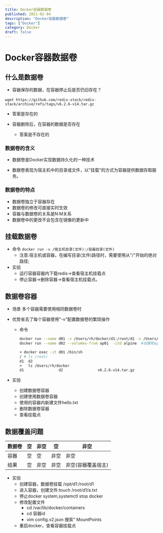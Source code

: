 ```yaml
---
title: Docker容器数据卷
published: 2021-02-04
description: "Docker容器数据卷"
tags: ["Docker"]
category: Docker
draft: false
--- 
```

# Docker容器数据卷

## 什么是数据卷

- 容器保存的数据，在容器停止后是否仍旧存在？

​	`wget https://github.com/redis-stack/redis-stack/archive/refs/tags/v6.2.6-v14.tar.gz`

- 答案是存在的

- 容器删除后，在容器的数据是否存在
  - 答案是不存在的

### 数据卷的含义

- 数据卷是Docker实现数据持久化的一种技术

- 数据卷表现为宿主机中的目录或文件，以"挂载"的方式为容器提供数据存取服务。

### 数据卷的特点

- 数据卷独立于容器存在
- 数据卷的修改可直接实时生效
- 容器与数据卷的关系是N:M关系
- 数据卷中的更改不会包含在镜像的更新中

## 挂载数据卷

- 命令
  `docker run -v /宿主机目录(文件):/容器目录(文件)`
  - 注意:宿主机或容器，在编写目录(文件)路径时，需要使用从"/"开始的绝对路径;
- 实验
  - 运行容器容器内下载redis->查看宿主机挂载点
  - 停止容器->删除容器->查看宿主机挂载点。

## 数据卷容器

- 场景
  多个容器需要使用相同数据卷时

- 优势省去了每个容器使用"-v"配置数据卷的繁琐操作

  - 命令

    ```bash
    docker run --name d01 -v /Users/rh/docker/d1:/root/d1 -v /Users/rh/docker/d2:/root/d2 -itd alpine #创建数据卷容器
    docker run --name d02 --volumes-from ap01  -itd alpine  #创建和ap01相同的挂载方式
    ```

    ```bash
    ➜ docker exec -it d01 /bin/sh
    / # ls /root/
    d1  d2
    ➜   ls /Users/rh/docker
    d1                d2                v6.2.6-v14.tar.gz
    ```

- 实验

  - 创建数据卷容器 
  - 创建使用数据卷容器
  - 使用的容器内新建文件hello.txt
  - 删除数据卷容器
  - 查看挂载点

## 数据覆盖问题

| 数据卷 | 空   | 非空 | 空   | 非空               |
| ------ | ---- | ---- | ---- | ------------------ |
| 容器   | 空   | 空   | 非空 | 非空               |
| 结果   | 空   | 非空 | 非空 | 非空(容器覆盖宿主) |

- 实验
  - 创建容器，数据卷挂载 /opt/d1:/root/d1
  - 进入容器，创建文件:touch /root/d1/a.txt
  - 停止docker system,systemctl stop docker
  - 修改配置文件
    - cd /var/lib/docker/containers
    - cd 容器id
    - vim config.v2.json 搜索" MountPoints
  - 重启docker，查看容器挂载点